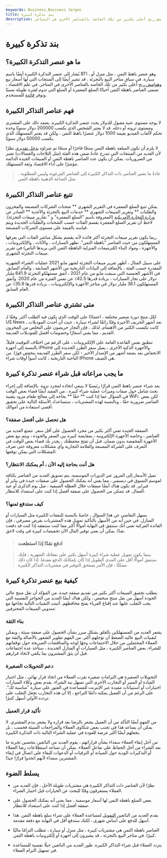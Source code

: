 ```yaml
---
keywords: Business,Business Jargon
title: بند تذكرة كبيرة
description: العنصر باهظ الثمن هو عنصر باهظ الثمن ، مثل منزل أو سيارة. في سياق متاجر البيع بالتجزئة ، قد تشير أيضًا إلى المنتجات التي لها أسعار بيع وهوامش ربح أعلى بكثير من تلك الخاصة بالعناصر الأخرى في المتاجر.
---
```


# بند تذكرة كبيرة
## ما هو عنصر التذكرة الكبيرة؟

يُشار إلى عنصر التذكرة الكبيرة أيضًا باسم BTI ، وهو عنصر باهظ الثمن ، مثل منزل أو سيارة. في سياق متاجر البيع بالتجزئة ، قد تشير أيضًا إلى المنتجات التي لها أسعار بيع [وهوامش ربح](/profitmargin) أعلى بكثير من تلك الخاصة بالعناصر الأخرى في المتاجر. في علم الاقتصاد ، تسمى العناصر باهظة الثمن أحيانًا السلع المعمرة أو السلع التي تدوم لفترة طويلة نسبيًا وتوفر [فائدة](/utility) للمستخدم.

## فهم عناصر التذاكر الكبيرة

لا يوجد مستوى عتبة مقبول للدولار يحدد عنصر التذكرة الكبيرة. يعتمد ذلك على المشتري ومستوى ثروته أو دخله. قد لا يعتبر الشخص الذي يكسب 200000 دولار سنويًا وحدة تحكم لألعاب الفيديو بقيمة 1000 دولار عنصرًا باهظ الثمن ، ولكن قد يعتبر المستهلك الذي يكسب 50000 دولار سنويًا.

لا يلزم أن تكون السلعة باهظة الثمن منتجًا فاخرًا أو منتجًا تم شراؤه [بدخل تقديري](/discretionaryincome) نظرًا لأن العديد من المنتجات التي تندرج عادةً ضمن هذه الفئة (مثل الثلاجات والغسالات) تعتبر من الضروريات. يمكن أن يكون عدد العناصر باهظة الثمن أو المبيعات الجيدة الدائمة مؤشرًا على أداء الاقتصاد وثقة المستهلك.

> عادةً ما تشير العناصر ذات التذاكر الكبيرة إلى العناصر المرغوبة وليس المطلوبة ، مثل الساعة الذهبية باهظة الثمن.

>

## تتبع عناصر التذاكر الكبيرة

يمكن تتبع السلع المعمرة في التقرير الشهري ** شحنات الشركات المصنعة والمخزون والطلبات ** وتقرير المبيعات الشهري ** خدمات البيع بالتجزئة والأغذية ** الصادر عن [وزارة التجارة الأمريكية](/department-of-commerce) (المعروفة باسم "السلع المعمرة" و " تقارير مبيعات التجزئة). لاحظ أن تقرير السلع المعمرة يقسم الفئات حسب الشحنات والطلبات الجديدة ويتم قياسه بالقيمة على مستوى الشركات المصنعة.

ربما يكون تقرير مبيعات التجزئة أكثر فائدة لأنه يقسم بشكل مباشر الفئات التي يعرفها المستهلكون من حيث العناصر "باهظة الثمن". تظهر السيارات ، والأثاث ، والإلكترونيات ، والأجهزة ، ومواد البناء (للترميمات المنزلية الباهظة الثمن التي يريدها الناس) في تقرير مبيعات التجزئة الشهري.

على سبيل المثال ، أظهر تقرير مبيعات التجزئة لشهر مايو 2021 عمليات الشراء الشهرية المقدرة حسب الفئة ، بالإضافة إلى البيانات التاريخية من الأشهر السابقة ، والعام السابق. في الأشهر الخمسة التي سبقت مايو من عام 2021 ، أنفق مستهلكو التجزئة 641.9 مليار دولار على تجار السيارات ، بزيادة قدرها 42.5٪ عن نفس الفترة من عام 2020. وأنفق المستهلكون 36.1 مليار دولار في متاجر الأجهزة والإلكترونيات ، بزيادة قدرها 35.9٪ عن العام السابق.

## متى تشتري عناصر التذاكر الكبيرة

لكل منتج دورة تسعير مختلفة ، اعتمادًا على الوقت الذي يكون فيه الطلب أكثر. وفقًا لـ US News ، تعد أشهر الخريف الأخيرة وقتًا رائعًا لشراء سيارة ، حيث أن أحدث الموديلات كانت تكتسب الكثير من الاهتمام. لذلك ، فإن التجار حريصون على التخلص من المخزون القديم ، مما يعني أسعارًا وخصومات أفضل للموديلات القديمة.

تنطبق نفس القاعدة العامة على الإلكترونيات ، على الرغم من اختلاف التوقيت قليلاً. بالنسبة إلى أجهزة iPhone والأجهزة الذكية الأخرى ، يميل سعر الطرز الجديدة إلى الانخفاض بعد بضعة أشهر من الإصدار الأخير - لكن سعر الطرز القديمة ينخفض فورًا. من الناحية التاريخية ، كانت أسوأ أوقات شراء iPhone هي الصيف.

## ما يجب مراعاته قبل شراء عنصر تذكرة كبيرة

يعد شراء عنصر باهظ الثمن قرارًا رئيسيًا لا ينبغي اتخاذه لمجرد نزوة. بالإضافة إلى إجراء بحث شامل حول صفات وميزات عملية شراء كبيرة ، من المفيد أيضًا قضاء بعض الوقت في السؤال عما إذا كنت ** حقًا ** بحاجة إلى معالج طعام مزود بتقنية WiFi. لكن بعض العناصر ضرورية حقًا ، وبالنسبة لهذه المشتريات ، ستساعدك الأسئلة التالية على تحقيق أقصى استفادة من أموالك.

### هل تحصل على أفضل صفقة؟

الصفقة الجيدة تعني أكثر بكثير من مجرد الحصول على أقل سعر. تتمتع العديد من العناصر ، وخاصة الأجهزة الإلكترونية ، بمقايضة كبيرة بين السعر والجودة ، ويتم بيع بعض الأجهزة المخفضة بدون ضمان. قبل أن تفتح محفظتك ، يجدر بك قضاء بعض الوقت في التعرف على الشركة المصنعة والعلامة التجارية وأي مشكلات معروفة حتى تعرف المشكلات التي يمكن توقعها.

### هل أنت بحاجة إليه الآن ، أم يمكنك الانتظار؟

تميل الأسعار إلى المرور عبر الدورات الموسمية. يتم تسويق العديد من العناصر بكثافة لموسم التسوق في ديسمبر ، مما يعني أنه يمكنك الحصول على صفقات جيدة في يناير أو فبراير. قد تكون هناك أيضًا صفقات خلال العطلة الصيفية ، مثل يوم الذكرى أو عيد العمال. قد تتمكن من الحصول على صفقة أفضل إذا كنت على استعداد للانتظار.

### كيف ستدفع ثمنها؟

يسهل التغاضي عن هذا السؤال ، خاصةً بالنسبة للنفقات الكبيرة مثل السيارات أو المنازل. في حين أنه من الأسهل بالتأكيد تمويل هذه المشتريات بقرض مصرفي ، فإن الفائدة المركبة تعني أنك ستنفق في النهاية أموالًا أكثر مما كنت ستنفقه إذا كنت قد دفعت نقدًا. يمكن أن يعني توفير المال الآن تخفيضات كبيرة في وقت لاحق.

> ### ادفع نقدًا إذا استطعت

> بينما يكون تمويل عملية شراء كبيرة أسهل بكثير على نفقاتك الشهرية ، فإنك ستنفق أموالًا أقل على المدى الطويل إذا كان بإمكانك الدفع مقدمًا. إذا كان ذلك ممكنًا ، فإن الأمر يستحق التوفير في مشتريات التذاكر الكبيرة.

>

## كيفية بيع عنصر تذكرة كبيرة

يتطلب تحقيق المبيعات أكثر بكثير من تقديم صفقة جيدة. من المؤكد أن نقل منتج عالي الجودة أسهل من نقل منتج منخفض ، ولكن هناك أيضًا العديد من الحواجز النفسية التي يجب التغلب عليها عند إقناع الغرباء بفتح محافظهم. أثبتت التقنيات التالية نجاحها مع مندوبي المبيعات المحترفين:

### بناء الثقة

يشعر العديد من المستهلكين بالقلق بشكل مبرر بشأن الحصول على صفقة سيئة ، ويمكن لتقنيات البيع عالية الضغط أن تؤجلهم أكثر. من المهم تطوير الشعور بالأصالة والثقة مع العملاء المحتملين من خلال الاجتماعات وجهًا لوجه والمناقشات الصريحة حول توقعاتهم للشراء. بعض العناصر الكبيرة ، مثل السيارات أو المنازل الجديدة ، ستأخذ عدة اجتماعات قبل أن يثق المشترون بما يكفي لاتخاذ قرارهم.

### دعم التحويلات الصغيرة

التحويلات الصغيرة هي التزامات صغيرة تقرب العملاء من اتخاذ قرار نهائي ، مثل اختبار القيادة أو السير أو التجارب الأخرى التي تسهل نية الشراء. يقدم بعض وكلاء السيارات اختبارات أو استبيانات مفيدة عبر الإنترنت للمساعدة في العثور على سيارة "مناسبة لك". على الرغم من أن العميل يمكنه دائمًا التراجع ، إلا أن هذه التجارب تجعل التغلب على تردده الأولي أسهل كثيرًا.

### تأكيد قرار العميل

من المهم أيضًا التأكد من أن العميل يشعر بالرضا بعد قراره ولا يشعر بندم المشتري. لا يمكن أن يساعد هذا في تجنب بعض شكاوى العملاء والمراجعات السيئة فحسب ، بل يجعلهم أيضًا أكثر عرضة للعودة في عملية الشراء التالية ذات التذكرة الكبيرة.

من أجل إبقاء العملاء سعداء بشأن قراراتهم ، يقوم العديد من البائعين بتحسين تجربة ما بعد الشراء من أجل الحفاظ على تفاعل العملاء. يمكن أن تساعد استطلاعات رضا العملاء أو التذكيرات الودية حول الصيانة أو الترقيات أو الدعوات للبقاء على اتصال في إبقاء المشترين سعداء لأنهم اتخذوا قرارًا جيدًا.

## يسلط الضوء

- نظرًا لأن العناصر ذات التذاكر الكبيرة هي مشتريات طويلة الأجل ، فإن العديد من العملاء يستغرقون وقتًا للبحث عن الخيارات قبل اختيار الشراء.

- بعض السلع باهظة الثمن لها أسعار موسمية ، مما يعني أنه يمكنك الحصول على صفقة أفضل إذا كنت على استعداد للانتظار.

- يقدم العديد من البائعين [التمويل](/financing) لمساعدة العملاء على شراء سلع باهظة الثمن. هذا أسهل للدفع على أساس شهري ، لكنك ستدفع أقل في النهاية مع دفعة مقدمة.

- العناصر باهظة الثمن هي مشتريات كبيرة ، مثل منزل أو سيارة ، تتطلب التزامًا ماليًا كبيرًا. في متاجر البيع بالتجزئة ، قد يشيرون إلى أجهزة أو إلكترونيات باهظة الثمن.

- يتردد العملاء قبل شراء التذاكر الكبيرة. طور العديد من البائعين حيلًا نفسية للمساعدة في تسهيل التزام العملاء.

